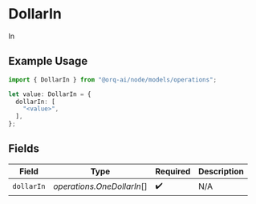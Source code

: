 # DollarIn

In

## Example Usage

```typescript
import { DollarIn } from "@orq-ai/node/models/operations";

let value: DollarIn = {
  dollarIn: [
    "<value>",
  ],
};
```

## Fields

| Field                      | Type                       | Required                   | Description                |
| -------------------------- | -------------------------- | -------------------------- | -------------------------- |
| `dollarIn`                 | *operations.OneDollarIn*[] | :heavy_check_mark:         | N/A                        |